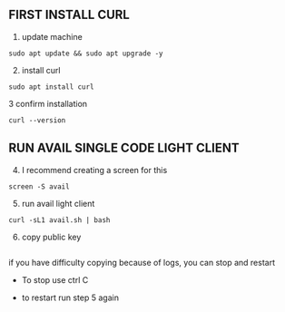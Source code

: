 ## FIRST INSTALL CURL 


1. update machine


```
sudo apt update && sudo apt upgrade -y
```

2. install curl 

```
sudo apt install curl
```

3 confirm installation

```
curl --version
```


## RUN AVAIL SINGLE CODE LIGHT CLIENT

4. I recommend creating a screen for this

```
screen -S avail
```

5. run avail light client 


```
curl -sL1 avail.sh | bash

```

6. copy public key


<img scr="https://raw.githubusercontent.com/ava-world/TUTORIALS/main/Images/IMG_20240403_012822.jpg" /> 


if you have difficulty copying because of logs, you can stop and restart 



- To stop use ctrl C

- to restart run step 5 again




